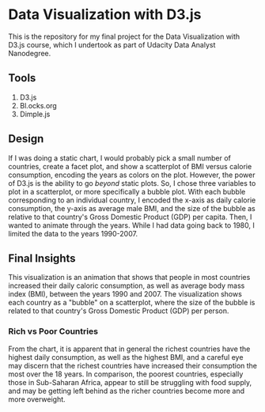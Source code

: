 # Data Visualization with D3.js 

This is the repository for my final project for the Data Visualization with D3.js course, which I undertook as part of Udacity Data Analyst Nanodegree.

## Tools

 1. D3.js
 2. Bl.ocks.org
 3. Dimple.js

## Design

If I was doing a static chart, I would probably pick a small number of countries, create a facet plot, and show a scatterplot of BMI versus calorie consumption, encoding the years as colors on the plot. However, the power of D3.js is the ability to go *beyond* static plots.  So, I chose three variables to plot in a scatterplot, or more specifically a bubble plot.  With each bubble corresponding to an individual country, I encoded the x-axis as daily calorie consumption, the y-axis as average male BMI, and the size of the bubble as relative to that country's Gross Domestic Product (GDP) per capita.  Then, I wanted to animate through the years.  While I had data going back to 1980, I limited the data to the years 1990-2007.

## Final Insights

This visualization is an animation that shows that people in most countries increased their daily caloric consumption, as well as average body mass index (BMI), between the years 1990 and 2007.  The visualization shows each country as a "bubble" on a scatterplot, where the size of the bubble is related to that country's Gross Domestic Product (GDP) per person.  

### Rich vs Poor Countries

From the chart, it is apparent that in general the richest countries have the highest daily consumption, as well as the highest BMI, and a careful eye may discern that the richest countries have increased their consumption the most over the 18 years.  In comparison, the poorest countries, especially those in Sub-Saharan Africa, appear to still be struggling with food supply, and may be getting left behind as the richer countries become more and more overweight. 
